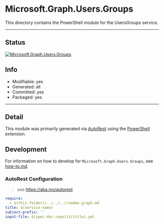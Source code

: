 <!-- region Generated -->
# Microsoft.Graph.Users.Groups
This directory contains the PowerShell module for the UsersGroups service.

---
## Status
[![Microsoft.Graph.Users.Groups](https://img.shields.io/powershellgallery/v/Microsoft.Graph.Users.Groups.svg?style=flat-square&label=Microsoft.Graph.Users.Groups "Microsoft.Graph.Users.Groups")](https://www.powershellgallery.com/packages/Microsoft.Graph.Users.Groups/)

## Info
- Modifiable: yes
- Generated: all
- Committed: yes
- Packaged: yes

---
## Detail
This module was primarily generated via [AutoRest](https://github.com/Azure/autorest) using the [PowerShell](https://github.com/Azure/autorest.powershell) extension.

## Development
For information on how to develop for `Microsoft.Graph.Users.Groups`, see [how-to.md](how-to.md).
<!-- endregion -->

### AutoRest Configuration

> see https://aka.ms/autorest

``` yaml
require:
  - $(this-folder)/../../../readme.graph.md
title: $(service-name)
subject-prefix: ''
input-file: $(spec-doc-repo)/$(title).yml
```
